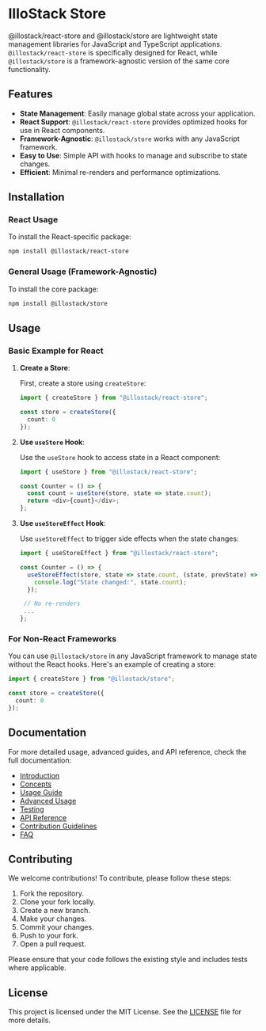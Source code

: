 # IlloStack Store

@illostack/react-store and @illostack/store are lightweight state management libraries for JavaScript and TypeScript applications. `@illostack/react-store` is specifically designed for React, while `@illostack/store` is a framework-agnostic version of the same core functionality.

## Features

- **State Management**: Easily manage global state across your application.
- **React Support**: `@illostack/react-store` provides optimized hooks for use in React components.
- **Framework-Agnostic**: `@illostack/store` works with any JavaScript framework.
- **Easy to Use**: Simple API with hooks to manage and subscribe to state changes.
- **Efficient**: Minimal re-renders and performance optimizations.

## Installation

### React Usage

To install the React-specific package:

```bash
npm install @illostack/react-store
```

### General Usage (Framework-Agnostic)

To install the core package:

```bash
npm install @illostack/store
```

## Usage

### Basic Example for React

1. **Create a Store**:
   
   First, create a store using `createStore`:

   ```ts
   import { createStore } from "@illostack/react-store";

   const store = createStore({
     count: 0
   });
   ```

2. **Use `useStore` Hook**:

   Use the `useStore` hook to access state in a React component:

   ```ts
   import { useStore } from "@illostack/react-store";

   const Counter = () => {
     const count = useStore(store, state => state.count);
     return <div>{count}</div>;
   };
   ```

3. **Use `useStoreEffect` Hook**:

   Use `useStoreEffect` to trigger side effects when the state changes:

   ```ts
   import { useStoreEffect } from "@illostack/react-store";

   const Counter = () => {
     useStoreEffect(store, state => state.count, (state, prevState) => {
       console.log("State changed:", state.count);
     });

    // No re-renders
    ...
   };
   ```

### For Non-React Frameworks

You can use `@illostack/store` in any JavaScript framework to manage state without the React hooks. Here's an example of creating a store:

```ts
import { createStore } from "@illostack/store";

const store = createStore({
  count: 0
});
```

## Documentation

For more detailed usage, advanced guides, and API reference, check the full documentation:

- [Introduction](docs/introduction.md)
- [Concepts](docs/concepts.md)
- [Usage Guide](docs/usage-guide.md)
- [Advanced Usage](docs/advanced.md)
- [Testing](docs/testing.md)
- [API Reference](docs/api-reference.md)
- [Contribution Guidelines](docs/contribution.md)
- [FAQ](docs/faq.md)

## Contributing

We welcome contributions! To contribute, please follow these steps:

1. Fork the repository.
2. Clone your fork locally.
3. Create a new branch.
4. Make your changes.
5. Commit your changes.
6. Push to your fork.
7. Open a pull request.

Please ensure that your code follows the existing style and includes tests where applicable.

## License

This project is licensed under the MIT License. See the [LICENSE](LICENSE) file for more details.
